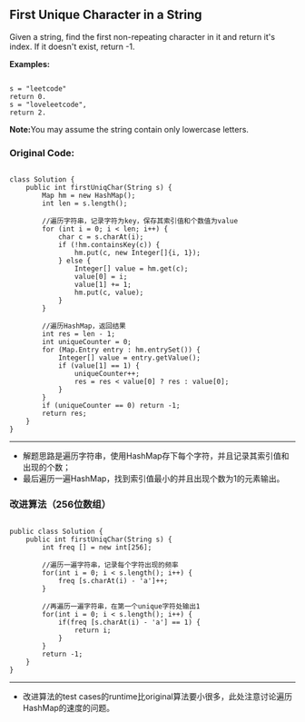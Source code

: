 ## First Unique Character in a String
Given a string, find the first non-repeating character in it and return it's index. If it doesn't exist, return -1.

<strong>Examples:</strong>
<pre><code>
s = "leetcode"
return 0.
s = "loveleetcode",
return 2.
</code></pre>

<strong>Note:</strong>You may assume the string contain only lowercase letters.

### Original Code:
<pre><code>
class Solution {
    public int firstUniqChar(String s) {
        Map<Character, Integer[]> hm = new HashMap<Character, Integer[]>();
        int len = s.length();
        
        //遍历字符串，记录字符为key，保存其索引值和个数值为value
        for (int i = 0; i < len; i++) {
            char c = s.charAt(i);
            if (!hm.containsKey(c)) {
                hm.put(c, new Integer[]{i, 1});
            } else {
                Integer[] value = hm.get(c);
                value[0] = i;
                value[1] += 1;
                hm.put(c, value);
            }
        }
        
        //遍历HashMap，返回结果
        int res = len - 1;
        int uniqueCounter = 0;
        for (Map.Entry<Character, Integer[]> entry : hm.entrySet()) {
            Integer[] value = entry.getValue();    
            if (value[1] == 1) {
                uniqueCounter++;
                res = res < value[0] ? res : value[0];
            }
        }
        if (uniqueCounter == 0) return -1;
        return res;
    }
}
</code></pre>

***
* 解题思路是遍历字符串，使用HashMap存下每个字符，并且记录其索引值和出现的个数；
* 最后遍历一遍HashMap，找到索引值最小的并且出现个数为1的元素输出。

### 改进算法（256位数组）
<pre><code>
public class Solution {
    public int firstUniqChar(String s) {
        int freq [] = new int[256];
        
        //遍历一遍字符串，记录每个字符出现的频率
        for(int i = 0; i < s.length(); i++) {
            freq [s.charAt(i) - 'a']++;
        }
        
        //再遍历一遍字符串，在第一个unique字符处输出1
        for(int i = 0; i < s.length(); i++) {
            if(freq [s.charAt(i) - 'a'] == 1) {
                return i;
            }
        }
        return -1;
    }
}
</code></pre>

***
* 改进算法的test cases的runtime比original算法要小很多，此处注意讨论遍历HashMap的速度的问题。

